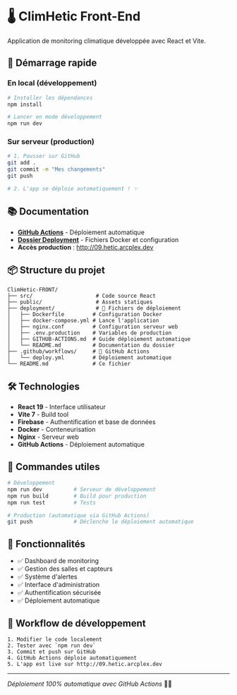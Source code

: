 # 🌡️ ClimHetic Front-End

Application de monitoring climatique développée avec React et Vite.

## 🚀 Démarrage rapide

### En local (développement)
```bash
# Installer les dépendances
npm install

# Lancer en mode développement
npm run dev
```

### Sur serveur (production)

```bash
# 1. Pousser sur GitHub
git add .
git commit -m "Mes changements"
git push

# 2. L'app se déploie automatiquement ! ✨
```

## 📚 Documentation

- **[GitHub Actions](deployment/GITHUB-ACTIONS.md)** - Déploiement automatique
- **[Dossier Deployment](deployment/)** - Fichiers Docker et configuration
- **Accès production** : http://09.hetic.arcplex.dev

## 📦 Structure du projet

```
ClimHetic-FRONT/
├── src/                    # Code source React
├── public/                 # Assets statiques
├── deployment/             # 🚀 Fichiers de déploiement
│   ├── Dockerfile         # Configuration Docker
│   ├── docker-compose.yml # Lance l'application
│   ├── nginx.conf         # Configuration serveur web
│   ├── .env.production    # Variables de production
│   ├── GITHUB-ACTIONS.md  # Guide déploiement automatique
│   └── README.md          # Documentation du dossier
├── .github/workflows/     # 🤖 GitHub Actions
│   └── deploy.yml         # Déploiement automatique
└── README.md              # Ce fichier
```

## 🛠️ Technologies

- **React 19** - Interface utilisateur
- **Vite 7** - Build tool
- **Firebase** - Authentification et base de données
- **Docker** - Conteneurisation
- **Nginx** - Serveur web
- **GitHub Actions** - Déploiement automatique

## 🔧 Commandes utiles

```bash
# Développement
npm run dev          # Serveur de développement
npm run build        # Build pour production
npm run test         # Tests

# Production (automatique via GitHub Actions)
git push             # Déclenche le déploiement automatique
```

## 🎯 Fonctionnalités

- ✅ Dashboard de monitoring
- ✅ Gestion des salles et capteurs
- ✅ Système d'alertes
- ✅ Interface d'administration
- ✅ Authentification sécurisée
- ✅ Déploiement automatique

## 🔄 Workflow de développement

```
1. Modifier le code localement
2. Tester avec `npm run dev`
3. Commit et push sur GitHub
4. GitHub Actions déploie automatiquement
5. L'app est live sur http://09.hetic.arcplex.dev
```

---

*Déploiement 100% automatique avec GitHub Actions* 🤖✨
